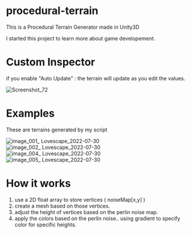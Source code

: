 # procedural-terrain
This is a Procedural Terrain Generator made in Unity3D

I started this project to learn more about game developement.

# Custom Inspector
if you enable "Auto Update" : the terrain will update as you edit the values.

![Screenshot_72](https://user-images.githubusercontent.com/59628448/182785797-420664be-d926-4382-a479-01f4339ed450.png)

# Examples
These are terrains generated by my script

![image_001_ Lovescape_2022-07-30](https://user-images.githubusercontent.com/59628448/182008968-833625d3-82ec-4a1f-afec-e08d8500b4e1.jpg)
![image_002_ Lovescape_2022-07-30](https://user-images.githubusercontent.com/59628448/182009317-131ca1c8-1cdb-43d1-a78a-126d217f8bb6.jpg)
![image_004_ Lovescape_2022-07-30](https://user-images.githubusercontent.com/59628448/182009318-622488ea-b86d-4d24-bed2-83c3f0c9a371.jpg)
![image_005_ Lovescape_2022-07-30](https://user-images.githubusercontent.com/59628448/182009319-76af4ccd-7cc3-48c3-8087-f030bc90df73.jpg)
# How it works
1) use a 2D float array to store vertices ( noiseMap[x,y] )
2) create a mesh based on those vertices.
3) adjust the height of vertices based on the perlin noise map.
4) apply the colors based on the perlin noise.. using gradient to specify color for specific heights.
